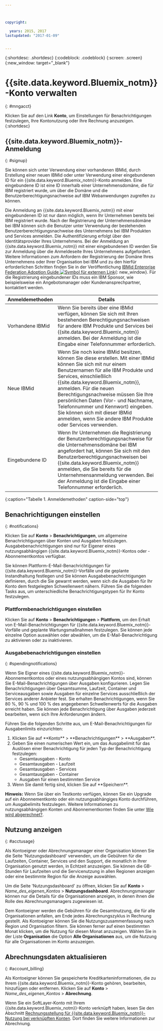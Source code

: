 ```yaml
---



copyright:

  years: 2015, 2017
lastupdated: "2017-01-09"


---
```


{:shortdesc: .shortdesc}
{:codeblock: .codeblock}
{:screen: .screen}
{:new_window: target="_blank"}

# {{site.data.keyword.Bluemix_notm}}-Konto verwalten
{: #mngacct}

Klicken Sie auf den Link **Konto**, um Einstellungen für Benachrichtigungen festzulegen, Ihre Kontonutzung oder Ihre Rechnung anzuzeigen.
{:shortdesc}

## {{site.data.keyword.Bluemix_notm}}-Anmeldung
{: #signup}

Sie können sich unter Verwendung einer vorhandenen IBMid, durch Erstellung einer neuen IBMid oder unter Verwendung einer eingebundenen ID für ein {{site.data.keyword.Bluemix_notm}}-Konto anmelden. Eine eingebundene ID ist eine ID innerhalb einer Unternehmensdomäne, die für IBM registriert wurde, um über die Domäne und die Benutzerberechtigungsnachweise auf IBM Webanwendungen zugreifen zu können.  

Die Anmeldung an {{site.data.keyword.Bluemix_notm}} mit einer eingebundenen ID ist nur dann möglich, wenn Ihr Unternehmen bereits bei IBM registriert wurde.  Nach der Registrierung der Unternehmensdomäne bei IBM können sich die Benutzer unter Verwendung der bestehenden Benutzerberechtigungsnachweise des Unternehmens bei IBM Produkten und Services anmelden. Die Authentifizierung erfolgt über den Identitätsprovider Ihres Unternehmens. Bei der Anmeldung an {{site.data.keyword.Bluemix_notm}} mit einer eingebundenen ID werden Sie zur Anmeldung über die Anmeldeseite Ihres Unternehmens aufgefordert. Weitere Informationen zum Anfordern der Registrierung der Domäne Ihres Unternehmens oder Ihrer Organisation bei IBM und zu den hierfür erforderlichen Schritten finden Sie in der Veröffentlichung [IBMid Enterprise Federation Adoption Guide ![Symbol für externen Link](../icons/launch-glyph.svg)](https://ibm.box.com/v/IBMid-Federation-Guide){: new_window}. Für die Registrierung eingebundener IDs muss ein IBM Sponsor, wie beispielsweise ein Angebotsmanager oder Kundenansprechpartner, kontaktiert werden.

| Anmeldemethoden | Details |    
|-----------------|---------|
|Vorhandene IBMid | Wenn Sie bereits über eine IBMid verfügen, können Sie sich mit Ihren bestehenden Berechtigungsnachweisen für andere IBM Produkte und Services bei {{site.data.keyword.Bluemix_notm}} anmelden. Bei der Anmeldung ist die Eingabe einer Telefonnummer erforderlich. |
|Neue IBMid | Wenn Sie noch keine IBMid besitzen, können Sie diese erstellen. Mit einer IBMid können Sie sich mit nur einem Benutzernamen für alle IBM Produkte und Services, einschließlich {{site.data.keyword.Bluemix_notm}}, anmelden. Für die neuen Berechtigungsnachweise müssen Sie Ihre persönlichen Daten (Vor- und Nachname, Telefonnummer und Kennwort) eingeben. Sie können sich mit dieser IBMid anmelden, wenn Sie andere IBM Produkte oder Services verwenden.  |
|Eingebundene ID | Wenn Ihr Unternehmen die Registrierung der Benutzerberechtigungsnachweise für die Unternehmensdomäne bei IBM angefordert hat, können Sie sich mit den Benutzerberechtigungsnachweisen bei {{site.data.keyword.Bluemix_notm}} anmelden, die Sie bereits für die Unternehmensanmeldung verwenden. Bei der Anmeldung ist die Eingabe einer Telefonnummer erforderlich. |
{:caption="Tabelle 1. Anmeldemethoden" caption-side="top"}

## Benachrichtigungen einstellen
{: #notifications}

Klicken Sie auf **Konto** &gt; **Benachrichtigungen**, um allgemeine Benachrichtigungen über Konten und Ausgaben festzulegen. Ausgabebenachrichtigungen sind nur für Eigener eines nutzungsabhängigen {{site.data.keyword.Bluemix_notm}}-Kontos oder -Abonnementkontos verfügbar.

Sie können Plattform-E-Mail-Benachrichtigungen für {{site.data.keyword.Bluemix_notm}}-Vorfälle und die geplante Instandhaltung festlegen und Sie können Ausgabebenachrichtigungen definieren, durch die Sie gewarnt werden, wenn sich die Ausgaben für Ihr Konto dem festgelegten Schwellenwert nähern. Führen Sie die folgenden Tasks aus, um unterschiedliche Benachrichtigungstypen für Ihr Konto festzulegen.

### Plattformbenachrichtigungen einstellen

Klicken Sie auf **Konto** &gt; **Benachrichtigungen** &gt; **Plattform**, um den Erhalt von E-Mail-Benachrichtigungen für {{site.data.keyword.Bluemix_notm}}-Vorfälle und geplante Wartungsmaßnahmen festzulegen. Sie können jede einzelne Option auswählen oder abwählen, um die E-Mail-Benachrichtigung zu aktivieren oder zu inaktivieren.

<!-- staging only

**Note**: You are always alerted by email about emergencies and pricing changes.

On the **Platform** tab you can also customize notifications for your orgs, spaces, or applications. Complete the following steps to add a customized notification:

<ol>
<li>Select **Add a Notification**.</li>
<li>Use the search field to find the org, application, service, or resource that you want to set a notification for, or expand the item in the pre-populated list.</li>
<li>Select *Email* to set the notification type.</li>
</ol>

staging only end -->

### Ausgabebenachrichtigungen einstellen
{: #spendingnotifications}

Wenn Sie Eigner eines {{site.data.keyword.Bluemix_notm}}-Abonnementkontos oder eines nutzungsabhängigen Kontos sind, können Sie E-Mail-Benachrichtigungen über Ausgaben konfigurieren. Legen Sie Benachrichtigungen über Gesamtsumme, Laufzeit, Container und Serviceausgaben sowie Ausgaben für einzelne Services ausschließlich der Services anderer Anbieter fest. Sie erhalten Benachrichtigungen, wenn Sie 80 %, 90 % und 100 % des angegebenen Schwellenwerts für die Ausgaben erreicht haben. Sie können jede Benachrichtigung über Ausgaben jederzeit bearbeiten, wenn sich Ihre Anforderungen ändern.

Führen Sie die folgenden Schritte aus, um E-Mail-Benachrichtigungen für Ausgabenlimits einzurichten:

<ol>
<li>Klicken Sie auf **Konto** &gt; **Benachrichtigungen** &gt; **Ausgaben**.</li>
<li>Geben Sie einen numerischen Wert ein, um das Ausgabelimit für das Auslösen einer Benachrichtigung für jeden Typ der Benachrichtigung festzulegen:<br />
<ul>
<li>Gesamtausgaben - Konto</li>
<li>Gesamtausgaben - Laufzeit</li>
<li>Gesamtausgaben - Services</li>
<li>Gesamtausgaben - Container</li>
<li>Ausgaben für einen bestimmten Service</li>
</ul>
</li>
<li>Wenn Sie damit fertig sind, klicken Sie auf **Speichern**.</li>
</ol>

**Hinweis:** Wenn Sie über ein Testkonto verfügen, können Sie ein Upgrade auf ein Abonnementkonto oder ein nutzungsabhängiges Konto durchführen, um Ausgabelimits festzulegen. Weitere Informationen zu nutzungsabhängigen Konten und Abonnementkonten finden Sie unter [Wie wird abgerechnet?](/docs/pricing/index.html#pay-accounts).

## Nutzung anzeigen
{: #acctusage}

Als Kontoeigner oder Abrechnungsmanager einer Organisation können Sie die Seite 'Nutzungsdashboard' verwenden, um die Gebühren für die Laufzeiten, Container, Services und den Support, die monatlich in Ihrer Organisation genutzt werden, in Echtzeit anzuzeigen. Sie können die GB-Stunden für Laufzeiten und die Servicenutzung in allen Regionen anzeigen oder eine bestimmte Region für die Anzeige auswählen.

Um die Seite 'Nutzungsdashboard' zu öffnen, klicken Sie auf **Konto** &gt; *Name_des_eigenen_Kontos* &gt; **Nutzungsdashboard**. Abrechnungsmanager können nur die Details für die Organisationen anzeigen, in denen ihnen die Rolle des Abrechnungsmanagers zugewiesen ist.

Dem Kontoeigner werden die Gebühren für die Gesamtnutzung, die für alle Organisationen anfallen, am Ende jedes Abrechnungszyklus in Rechnung gestellt. Als Kontoeigner können Sie die Nutzungszusammenfassung nach Region und Organisation filtern. Sie können ferner auf einen bestimmten Monat klicken, um die Nutzung für diesen Monat anzuzeigen. Wählen Sie in der Liste **Organisation** die Option **Alle Organisationen** aus, um die Nutzung für alle Organisationen im Konto anzuzeigen.

## Abrechnungsdaten aktualisieren
{: #account_billing}

Als Kontoeigner können Sie gespeicherte Kreditkarteninformationen, die zu Ihrem {{site.data.keyword.Bluemix_notm}}-Konto gehören, bearbeiten, hinzufügen oder entfernen. Klicken Sie auf **Konto** &gt; *Name_des_eigenen_Kontos* &gt; **Abrechnung**.

Wenn Sie ein SoftLayer-Konto mit Ihrem {{site.data.keyword.Bluemix_notm}}-Konto verknüpft haben, lesen Sie den Abschnitt [Rechnungsstellung für {{site.data.keyword.Bluemix_notm}}-Nutzung bei verknüpften Konten](/docs/admin/softlayerlink.html#bill_usage). Dort finden Sie weitere Informationen zur Abrechnung.
